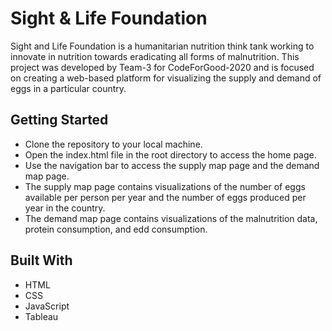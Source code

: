 # Sight & Life Foundation
Sight and Life Foundation is a humanitarian nutrition think tank working to innovate in nutrition towards eradicating all forms of malnutrition. This project was developed by Team-3 for CodeForGood-2020 and is focused on creating a web-based platform for visualizing the supply and demand of eggs in a particular country.

## Getting Started
- Clone the repository to your local machine.
- Open the index.html file in the root directory to access the home page.
- Use the navigation bar to access the supply map page and the demand map page.
- The supply map page contains visualizations of the number of eggs available per person per year and the number of eggs produced per year in the country.
- The demand map page contains visualizations of the malnutrition data, protein consumption, and edd consumption.

## Built With
- HTML
- CSS
- JavaScript
- Tableau
